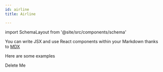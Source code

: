```yaml
---
id: airline
title: Airline

---
```

import SchemaLayout from '@site/src/components/schema'


You can write JSX and use React components within your Markdown thanks to [MDX](https://mdxjs.com/)
<SchemaLayout label="Airline"></SchemaLayout>

Here are some examples

Delete Me
